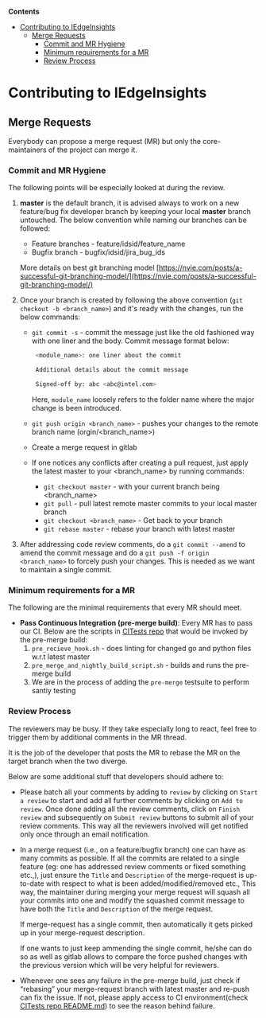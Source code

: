 **Contents**

- [Contributing to IEdgeInsights](#contributing-to-iedgeinsights)
  - [Merge Requests](#merge-requests)
    - [Commit and MR Hygiene](#commit-and-mr-hygiene)
    - [Minimum requirements for a MR](#minimum-requirements-for-a-mr)
    - [Review Process](#review-process)

# Contributing to IEdgeInsights

## Merge Requests

Everybody can propose a merge request (MR) but only the
core-maintainers of the project can merge it.

### Commit and MR Hygiene

The following points will be especially looked at during the review.

1. **master** is the default branch, it is advised always to work on a new
   feature/bug fix developer branch by keeping your local **master** branch
   untouched. The below convention while naming our branches can be followed:
   - Feature branches - feature/idsid/feature_name
   - Bugfix branch - bugfix/idsid/jira_bug_ids

   More details on best git branching model
   [https://nvie.com/posts/a-successful-git-branching-model/](https://nvie.com/posts/a-successful-git-branching-model/)

2. Once your branch is created by following the above convention
   (`git checkout -b <branch_name>`) and it's ready with the changes,
   run the below commands:
   - `git commit -s` - commit the message just like the old fashioned
     way with one liner and the body. Commit message
     format below:

     ```sh
      <module_name>: one liner about the commit

      Additional details about the commit message

      Signed-off by: abc <abc@intel.com>
     ```

     Here, `module_name` loosely refers to the folder name where the major
     change is been introduced.

   - `git push origin <branch_name>` - pushes your changes to the remote
     branch name (orgin/<branch_name>)
   - Create a merge request in gitlab
   - If one notices any conflicts after creating a pull request, just
     apply the latest master to your <branch_name> by running commands:
      - `git checkout master` - with your current branch being <branch_name>
      - `git pull` - pull latest remote master commits to your local master
        branch
      - `git checkout <branch_name>` - Get back to your branch
      - `git rebase master` - rebase your branch with latest master

3. After addressing code review comments, do a `git commit --amend` to amend
   the commit message and do a `git push -f origin <branch_name>` to forcely
   push your changes. This is needed as we want to maintain a single commit.

### Minimum requirements for a MR

The following are the minimal requirements that every MR should meet.

- **Pass Continuous Integration (pre-merge build)**: Every MR has to pass
  our CI. Below are the scripts in [CITests repo](https://gitlab.devtools.intel.com/Indu/IEdgeInsights/CITests?nav_source=navbar) that would be invoked
  by the pre-merge build:
  1. `pre_recieve_hook.sh` - does linting for changed go and python files
      w.r.t latest master
  2. `pre_merge_and_nightly_build_script.sh` - builds and runs the pre-merge
      build
  3. We are in the process of adding the `pre-merge` testsuite to perform
     santiy testing

### Review Process

The reviewers may be busy. If they take especially long to react, feel free to
trigger them by additional comments in the MR thread.

It is the job of the developer that posts the MR to rebase the MR on the target
branch when the two diverge.

Below are some additional stuff that developers should adhere to:

- Please batch all your comments by adding to `review` by clicking on `Start a
  review` to start and add all further comments by clicking on `Add to review`.
  Once done adding all the review comments, click on `Finish review` and
  subsequently on `Submit review` buttons to submit all of your review comments.
  This way all the reviewers involved will get notified only once through an email
  notification.

- In a merge request (i.e., on a feature/bugfix branch) one can have as many
  commits as possible. If all the commits are related to a single feature (eg:
  one has addressed review comments or fixed something etc.,), just ensure the
  `Title` and `Description` of the merge-request is up-to-date with respect to
  what is been added/modified/removed etc., This way, the maintainer
  during merging your merge request will squash all your commits into one and
  modify the squashed commit message to have both the `Title` and `Description`
  of the merge request.

  If merge-request has a single commit, then automatically it gets picked up in
  your merge-request description.

  If one wants to just keep ammending the single commit, he/she can do so as
  well as gitlab allows to compare the force pushed changes with the previous
  version which will be very helpful for reviewers.

- Whenever one sees any failure in the pre-merge build, just check if “rebasing”
  your merge-request branch with latest master and re-push can fix the issue.
  If not, please apply access to CI environment(check [CITests repo README.md](https://gitlab.devtools.intel.com/Indu/IEdgeInsights/CITests/blob/master/README.md))
  to see the reason behind failure.

